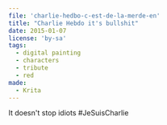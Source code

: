 ```yaml
---
file: 'charlie-hedbo-c-est-de-la-merde-en'
title: "Charlie Hebdo it's bullshit"
date: 2015-01-07
license: 'by-sa'
tags:
  - digital painting
  - characters
  - tribute
  - red
made:
  - Krita
---
```


It doesn't stop idiots #JeSuisCharlie
